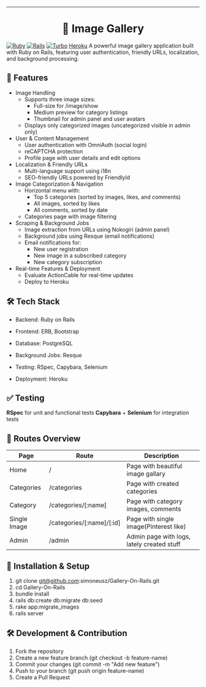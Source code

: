 ---
<h1 align="center"> 📸 Image Gallery </h1>

[![Ruby](https://img.shields.io/badge/Ruby-3.3.6-red.svg)](https://www.ruby-lang.org/en/)
[![Rails](https://img.shields.io/badge/Rails-8.0.0-blue.svg)](https://rubyonrails.org/)
[![Turbo](https://img.shields.io/badge/Turbo-green.svg)](https://turbo.hotwired.dev/)
[Heroku]([https://secure-brushlands-07741-5f4ceda4c0ca.herokuapp.com/])
A powerful image gallery application built with Ruby on Rails, featuring user authentication, friendly URLs, localization, and background processing.

##  🚀 Features

- Image Handling
    - Supports three image sizes:
        - Full-size for /image/show
        - Medium preview for category listings
        - Thumbnail for admin panel and user avatars
    - Displays only categorized images (uncategorized visible in admin only)
- User & Content Management
    - User authentication with OmniAuth (social login)
    - reCAPTCHA protection
    - Profile page with user details and edit options
- Localization & Friendly URLs
    - Multi-language support using i18n
    - SEO-friendly URLs powered by FriendlyId
- Image Categorization & Navigation
    - Horizontal menu with:
        - Top 5 categories (sorted by images, likes, and comments)
        - All images, sorted by likes
        - All comments, sorted by date
    - Categories page with image filtering
- Scraping & Background Jobs
    - Image extraction from URLs using Nokogiri (admin panel)
    - Background jobs using Resque (email notifications)
    - Email notifications for:
        - New user registration
        - New image in a subscribed category
        - New category subscription
- Real-time Features & Deployment
    - Evaluate ActionCable for real-time updates
    - Deploy to Heroku



## 🛠 Tech Stack

* Backend: Ruby on Rails

* Frontend: ERB, Bootstrap

* Database: PostgreSQL

* Background Jobs: Resque

* Testing: RSpec, Capybara, Selenium

* Deployment: Heroku


## ✅ Testing

**RSpec** for unit and functional tests
**Capybara** + **Selenium** for integration tests


## 📂 Routes Overview

| Page  | Route | Description |
| ------------- | ------------- |------------- |
| Home  | /  | Page with beautiful image gallary  |
| Categories  | /categories  | Page with created categories |
| Category  | /categories/[:name]  | Page with category images, comments  |
| Single Image  | /categories/[:name]/[:id]  | Page with single image(Pinterest like)  |
| Admin  | /admin  | Admin page with logs, lately created stuff  |

## 🚀 Installation & Setup

1. git clone git@github.com:simoneusz/Gallery-On-Rails.git
2. cd Gallery-On-Rails
3. bundle install
4. rails db:create db:migrate db:seed
5. rake app:migrate_images
6. rails server

## 🛠 Development & Contribution

1. Fork the repository
2. Create a new feature branch (git checkout -b feature-name)
3. Commit your changes (git commit -m "Add new feature")
4. Push to your branch (git push origin feature-name)
5. Create a Pull Request
